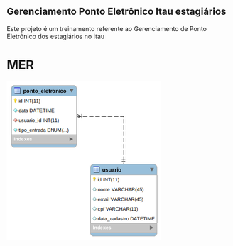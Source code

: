 


## Gerenciamento Ponto Eletrônico Itau estagiários
Este projeto é um treinamento referente ao Gerenciamento de Ponto Eletrônico dos estagiários no Itau

# MER
![mer](./mer.png)
